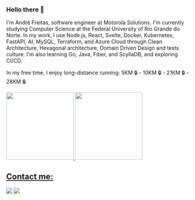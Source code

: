 ### Hello there 👋

I'm André Freitas, software engineer at Motorola Solutions. I'm currently studying Computer Science at the Federal University of Rio Grande do Norte. In my work, I use Node.js, React, Svelte, Docker, Kubernetes, FastAPI, AI, MySQL, Terraform, and Azure Cloud through Clean Architecture, Hexagonal architecture, Domain Driven Design and tests culture. I'm also learning Go, Java, Fiber, and ScyllaDB, and exploring CI/CD.

In my free time, I enjoy long-distance running: 5KM 🔒 - 10KM 🔒 - 21KM 🔒 - 28KM 🔒

<div>
<a href="https://github.com/andrefsilveira1">
<img height="180em" src="https://github-readme-stats.vercel.app/api/top-langs/?username=andrefsilveira1&layout=compact&langs_count=7&theme=react"/>
  <img height="180em" src="https://github-readme-stats-git-masterrstaa-rickstaa.vercel.app/api?username=andrefsilveira1&count_private=true&show_icons=true&theme=react"
</div>
  

## Contact me:

<div>
<a href = "mailto:freitasandre38@gmail.com"><img src="https://img.shields.io/badge/Gmail-D14836?style=for-the-badge&logo=gmail&logoColor=white" target="_blank"></a>
<a href="https://www.linkedin.com/in/andré-freitas-b59964208/" target="_blank"><img src="https://img.shields.io/badge/-LinkedIn-%230077B5?style=for-the-badge&logo=linkedin&logoColor=white" target="_blank"></a>   
</div>


